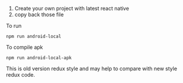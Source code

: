 1. Create your own project with latest react native 
2. copy back those file 

To run

`npm run android-local`

To compile apk

`npm run android-local-apk`

This is old version redux style and may help to compare with new style redux code. 



